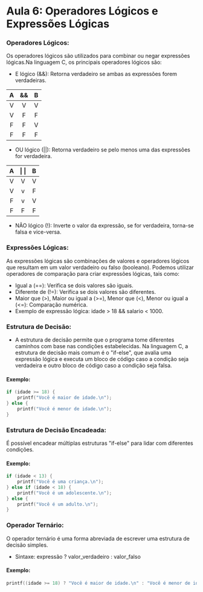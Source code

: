 # Aula 6: Operadores Lógicos e Expressões Lógicas

### Operadores Lógicos:

Os operadores lógicos são utilizados para combinar ou negar expressões lógicas.Na linguagem C, os principais operadores lógicos são:
- E lógico (&&): Retorna verdadeiro se ambas as expressões forem verdadeiras.

| A | && | B |
|   :---:  |   :---:  |   :---:  |
| V | V | V |
| V | F | F |
| F | F | V |
| F | F | F |

- OU lógico (||): Retorna verdadeiro se pelo menos uma das expressões for verdadeira.

| A | \| \| | B |
|   :---:  |   :---:  |   :---:  |
| V | V | V |
| V | v | F |
| F | v | V |
| F | F | F |

- NÃO lógico (!): Inverte o valor da expressão, se for verdadeira, torna-se falsa e vice-versa.

### Expressões Lógicas:

As expressões lógicas são combinações de valores e operadores lógicos que resultam em um valor verdadeiro ou falso (booleano). Podemos utilizar operadores de comparação para criar expressões lógicas, tais como:
- Igual a (==): Verifica se dois valores são iguais.
- Diferente de (!=): Verifica se dois valores são diferentes.
- Maior que (>), Maior ou igual a (>=), Menor que (<), Menor ou igual a (<=): Comparação numérica.
- Exemplo de expressão lógica: idade > 18 && salario < 1000.

### Estrutura de Decisão:

- A estrutura de decisão permite que o programa tome diferentes caminhos com base nas condições estabelecidas. Na linguagem C, a estrutura de decisão mais comum é o "if-else", que avalia uma expressão lógica e executa um bloco de código caso a condição seja verdadeira e outro bloco de código caso a condição seja falsa.

#### Exemplo:
``` C
if (idade >= 18) {
    printf("Você é maior de idade.\n");
} else {
    printf("Você é menor de idade.\n");
}
```

### Estrutura de Decisão Encadeada:

É possível encadear múltiplas estruturas "if-else" para lidar com diferentes condições.

#### Exemplo:

``` C
if (idade < 13) {
    printf("Você é uma criança.\n");
} else if (idade < 18) {
    printf("Você é um adolescente.\n");
} else {
    printf("Você é um adulto.\n");
}
```

### Operador Ternário:

O operador ternário é uma forma abreviada de escrever uma estrutura de decisão simples.
- Sintaxe: expressão ? valor_verdadeiro : valor_falso

#### Exemplo:
``` C
printf((idade >= 18) ? "Você é maior de idade.\n" : "Você é menor de idade.\n");
```
